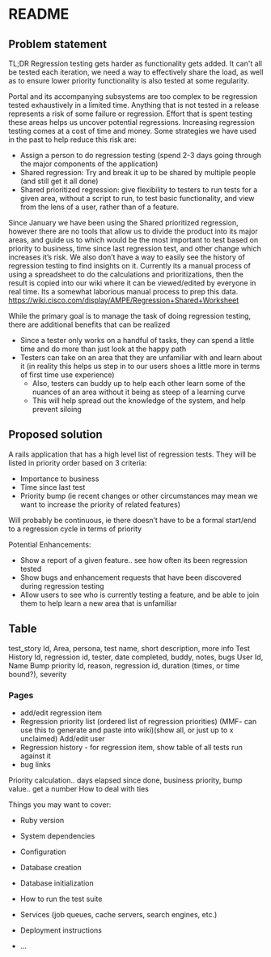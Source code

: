 # README

## Problem statement
TL;DR
Regression testing gets harder as functionality gets added. It can't all be tested each iteration, we need a way to effectively share the load, as well as to ensure lower priority functionality is also tested at some regularity.


Portal and its accompanying subsystems are too complex to be regression tested exhaustively in a limited time. Anything that is not tested in a release represents a risk of some failure or regression. Effort that is spent testing these areas helps us uncover potential regressions. Increasing regression testing comes at a cost of time and money. Some strategies we have used in the past to help reduce this risk are:
- Assign a person to do regression testing (spend 2-3 days going through the major components of the application)
- Shared regression: Try and break it up to be shared by multiple people  (and still get it all done)
- Shared prioritized regression: give flexibility to testers to run tests for a given area, without a script to run, to test basic functionality, and view from the lens of a user, rather than of a feature.

Since January we have been using the Shared prioritized regression, however there are no tools that allow us to divide the product into its major areas, and guide us to which would be the most important to test based on priority to business, time since last regression test, and other change which increases it’s risk.
We also don’t have a way to easily see the history of regression testing to find insights on it. Currently its a manual process of using a spreadsheet to do the calculations and prioritizations, then the result is copied into our wiki where it can be viewed/edited by everyone in real time. Its a somewhat laborious manual process to prep this data. https://wiki.cisco.com/display/AMPE/Regression+Shared+Worksheet

While the primary goal is to manage the task of doing regression testing, there are additional benefits that can be realized
- Since a tester only works on a handful of tasks, they can spend a little time and do more than just look at the happy path
- Testers can take on an area that they are unfamiliar with and learn about it (in reality this helps us step in to our users shoes a little more in terms of first time use experience)
  - Also, testers can buddy up to help each other learn some of the nuances of an area without it being as steep of a learning curve
  - This will help spread out the knowledge of the system, and help prevent siloing

## Proposed solution
A rails application that has a high level list of regression tests. They will be listed in priority order based on 3 criteria:
 - Importance to business
 - Time since last test
 - Priority bump (ie recent changes or other circumstances may mean we want to increase the priority of related features)


Will probably be continuous, ie there doesn’t have to be a formal start/end to a regression cycle in terms of priority

Potential Enhancements:
  - Show a report of a given feature.. see how often its been regression tested
  - Show bugs and enhancement requests that have been discovered during regression testing
  - Allow users to see who is currently testing a feature, and be able to join them to help learn a new area that is unfamiliar


## Table
test_story
  Id, Area, persona, test name, short description, more info
Test History
  Id, regression id, tester, date completed, buddy, notes, bugs
User
  Id, Name
Bump priority
  Id, reason, regression id, duration (times, or time bound?), severity

### Pages
- add/edit regression item
- Regression priority list (ordered list of regression priorities) (MMF- can use this to generate and paste into wiki)(show all, or just up to x unclaimed)
Add/edit user
- Regression history - for regression item, show table of all tests run against it
- bug links

Priority calculation.. days elapsed since done, business priority, bump value.. get a number
  How to deal with ties


Things you may want to cover:

* Ruby version

* System dependencies

* Configuration

* Database creation

* Database initialization

* How to run the test suite

* Services (job queues, cache servers, search engines, etc.)

* Deployment instructions

* ...
